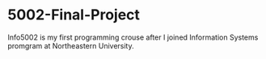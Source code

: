# 5002-Final-Project

Info5002 is my first programming crouse after I joined Information Systems promgram at Northeastern University.
